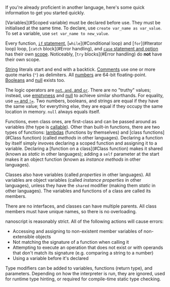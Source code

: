 If you're already proficient in another language, here's some quick information to get you started quickly.

[Variables](#Scoped variable) must be declared before use. They must be initialised at the same time. To declare, use `create var_name as var_value`. To set a variable, use `set var_name to new_value`.

Every function, [`if` statement](#Branching), [`while`](#Conditional loop) and [`for`](#Iterator loop) loop, [`catch` block](#Error handling), and [`case` statement and option](#Branching) has their own [scope](#Scope). Noticeably, [`try` blocks](#Error handling) do **not** have their own scope.

[String](#String) literals start and end with a backtick. [Comments](#Comment) use one or more quote marks (`"`) as delimiters. All [numbers](#Number) are 64-bit floating-point. [Booleans](#Boolean) and [null](#Null) exists too.

The logic operators are [`not`, `and`, and `or`](#Logic). There are no "truthy" values; instead, use [emptyness](#Empty-related) and [null](#Null-related) to achieve similar shorthands. For equality, use [`==` and `!=`](#Compare). Two numbers, booleans, and strings are equal if they have the same value; for everything else, they are equal if they occupy the same location in memory. `null` always equals itself.

Functions, even class ones, are first-class and can be passed around as variables (the type is [callable](#Callable)). Other than built-in functions, there are two types of functions: [lambdas](#Lambda) (functions by themselves) and [class functions](#Class function) (called *methods* in other languages). Declaring a function by itself simply invoves declaring a scoped function and assigning it to a variable. Declaring a [function on a class](#Class function) makes it shared (known as *static* in other languages); adding a `self` parameter at the start makes it an object function (known as *instance methods* in other languages).

Classes also have variables (called *properties* in other languages). All variables are object variables (called *instance properties* in other languages), unless they have the `shared` modifier (making them *static* in other languages). The variables and functions of a class are called its members.

There are no interfaces, and classes can have multiple parents. All class members must have unique names, so there is no overloading.

nanoscript is reasonably strict. All of the following actions will cause errors:

- Accessing and assigning to non-existent member variables of non-extensible objects
- Not matching the signature of a function when calling it
- Attempting to execute an operation that does not exist or with operands that don't match its signature (e.g. comparing a string to a number)
- Using a variable before it's declared

Type modifiers can be added to variables, functions (return type), and parameters. Depending on how the interpreter is run, they are ignored, used for runtime type hinting, or required for compile-time static type checking.
